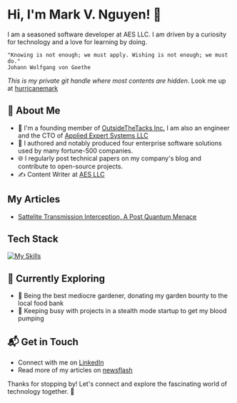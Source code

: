 # Hi, I'm Mark V. Nguyen! 👋

I am a seasoned software developer at AES LLC. I am driven by a curiosity for technology and a love for learning by doing. 

    "Knowing is not enough; we must apply. Wishing is not enough; we must do."
    Johann Wolfgang von Goethe

*This is my private git handle where most contents are hidden*.  Look me up at [hurricanemark](https://github.com/hurricanemark)

<!--
![aesclever's Stats](https://github-readme-stats.vercel.app/api?username=aesclever&theme=vue-dark&show_icons=true&hide_border=true&count_private=true)
-->
## 🚀 About Me

- 🔭 I'm a founding member of [OutsideTheTacks Inc.](https://outsidethestacks.com)  I am also an engineer and the CTO of [Applied Expert Systems LLC](https://new.aesclever.com)
- 📝 I authored and notably produced four enterprise software solutions used by many fortune-500 companies.
- 🌐 I regularly post technical papers on my company's blog and contribute to open-source projects.
- ✍️ Content Writer at [AES LLC](https://new.aesclever.com/newsflash)

## My Articles
- [Sattelite Transmission Interception, A Post Quantum Menace](https://gist.github.com/aesclever/895d3ae6b3e47cfd665d97fdf82e4795)


## Tech Stack
[![My Skills](https://skillicons.dev/icons?i=cs,cpp,python,java,js,bash,docker,git,jenkins,aws,azure,mongodb,linux,windows,net,vscode,html,css)](https://skillicons.dev)

## 🌱 Currently Exploring

- 🚀 Being the best mediocre gardener, donating my garden bounty to the local food bank
- 🚀 Keeping busy with projects in a stealth mode startup to get my blood pumping
  
<!--
 ## 🏆 Achievements

- 🌟   [Responsive Web Design - freeCodeCamp](https://freecodecamp.org/certification/marknltv/responsive-web-design)

- 🌟   [Back End Development and APIs - freeCodeCamp](https://freecodecamp.org/certification/marknltv/back-end-development-and-apis)

- 🌟   [JavaScript Algorithms and Data Structures - freeCodeCamp](https://freecodecamp.org/certification/marknltv/javascript-algorithms-and-data-structures)

- 🌟   [Relational Database - freeCodeCamp](https://freecodecamp.org/certification/marknltv/relational-database-v8)

- 🌟   [Building Web APIs with ASP.NET Core in .NET - LinkedIn](https://www.linkedin.com/learning/certificates/180b8c4d006dabad1bfe8b57a9290a34d104e354d8f66f1c4a8c49aa31922457)


- ⚡ [Resume](https://gist.github.com/hurricanemark/10fe4d8bbb07d766549dce6f6ec74ce9)
-->

## 📬 Get in Touch

- Connect with me on [LinkedIn](https://linkedin.com/in/marknltv)
- Read more of my articles on [newsflash](https://new.aesclever.com/newsflash)

Thanks for stopping by! Let's connect and explore the fascinating world of technology together. 🚀



<!--
**aesclever/aesclever** is a ✨ _special_ ✨ repository because its `README.md` (this file) appears on your GitHub profile.

Here are some ideas to get you started:

- 🔭 I’m currently working on ...
- 🌱 I’m currently learning ...
- 👯 I’m looking to collaborate on ...
- 🤔 I’m looking for help with ...
- 💬 Ask me about ...
- 📫 How to reach me: ...
- 😄 Pronouns: ...
- ⚡ Fun fact: ...
-->
